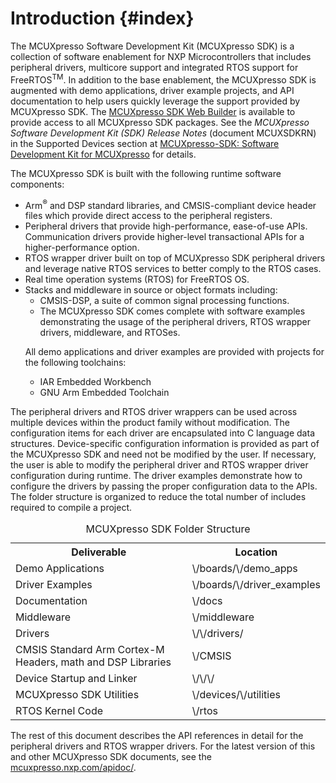 Introduction   {#index}
=========================

<P>The MCUXpresso Software Development Kit (MCUXpresso SDK) is a collection of software enablement for NXP Microcontrollers
that includes peripheral drivers, multicore support and integrated RTOS support for FreeRTOS<SUP>TM</SUP>. In addition
to the base enablement, the MCUXpresso SDK is augmented with demo applications, driver example projects, and API documentation
to help users quickly leverage the support provided by MCUXpresso SDK. The <a href="http://mcuxpresso.nxp.com/">MCUXpresso SDK Web Builder</a> is available to
provide access to all MCUXpresso SDK packages. See the <i>MCUXpresso Software Development Kit (SDK) Release Notes</i> (document MCUXSDKRN) in the Supported Devices section
at <a href="http://www.nxp.com/products/software-and-tools/run-time-software/mcuxpresso-software-and-tools/mcuxpresso-software-development-kit-sdk:MCUXpresso-SDK">MCUXpresso-SDK: Software Development Kit for MCUXpresso</a> for details.

<P>The MCUXpresso SDK is built with the following runtime software components:

<UL>
<LI>Arm<sup>®</sup> and DSP standard libraries, and CMSIS-compliant device header files which provide direct access to the peripheral registers.
<LI>Peripheral drivers that provide high-performance, ease-of-use APIs. Communication drivers provide higher-level transactional APIs for a higher-performance option.
<LI>RTOS wrapper driver built on top of MCUXpresso SDK peripheral drivers and leverage native RTOS services to better comply to the RTOS cases.
<LI>Real time operation systems (RTOS) for FreeRTOS OS.
<LI>Stacks and middleware in source or object formats including:
<UL>
<LI>CMSIS-DSP, a suite of common signal processing functions.
<LI>The MCUXpresso SDK comes complete with software examples demonstrating the usage of the peripheral drivers, RTOS wrapper drivers, middleware, and RTOSes.
</UL>

<P> All demo applications and driver examples are provided with projects for the following toolchains:
<UL>
<LI>IAR Embedded Workbench
<LI>GNU Arm Embedded Toolchain
</UL>
</UL>

<P>The peripheral drivers and RTOS driver wrappers can be used across multiple devices within the product family without modification.
The configuration items for each driver are encapsulated into C language data structures. Device-specific configuration information is
provided as part of the MCUXpresso SDK and need not be modified by the user. If necessary, the user is able to modify the peripheral driver and RTOS wrapper driver configuration during runtime.
The driver examples demonstrate how to configure the drivers by passing the proper configuration data to the APIs.
The folder structure is organized to reduce the total number of includes required to compile a project.

<table>
<caption id="multi_row">MCUXpresso SDK Folder Structure</caption>
<tr> <th>Deliverable</th><th>Location</th></tr>
<tr><td>Demo Applications</td><td>\<install_dir\>/boards/\<board_name\>/demo_apps</td></tr>
<tr><td>Driver Examples</td><td>\<install_dir\>/boards/\<board_name\>/driver_examples</td></tr>
<tr><td>Documentation</td><td>\<install_dir\>/docs</td></tr>
<tr><td>Middleware</td><td>\<install_dir\>/middleware</td></tr>
<tr><td>Drivers</td><td>\<install_dir\>/\<device_name\>/drivers/</td></tr>
<tr><td>CMSIS Standard Arm Cortex-M Headers, math and DSP Libraries</td><td>\<install_dir\>/CMSIS</td></tr>
<tr><td>Device Startup and Linker</td><td>\<install_dir\>/\<device_name\>/\<toolchain\>/</td></tr>
<tr><td>MCUXpresso SDK Utilities</td><td>\<install_dir\>/devices/\<device_name\>/utilities</td></tr>
<tr><td>RTOS Kernel Code</td><td>\<install_dir\>/rtos</td></tr>
</table>

<P>The rest of this document describes the API references in detail for the peripheral drivers and RTOS wrapper drivers.
For the latest version of this and other MCUXpresso SDK documents, see the
<a href="http://mcuxpresso.nxp.com/apidoc/">mcuxpresso.nxp.com/apidoc/</a>.
